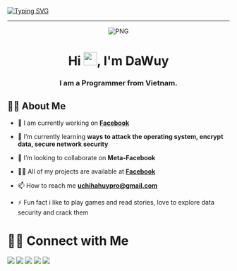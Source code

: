[![Typing SVG](https://readme-typing-svg.herokuapp.com?color=%23FF0000&size=40&center=true&vCenter=true&width=1000&height=55&lines=Welcome+to+my+Github!;Thank+you+for+visiting+and+follow+me+%F0%9F%93%B0;Remember+to+rate+me+a+star+%3C3)](https://git.io/typing-svg)
<p align="center">
<p>
    
****
<p align="center">
    <img align="center" alt="PNG" src="https://media.giphy.com/media/ZVik7pBtu9dNS/giphy.gif" />
    <h1 align="center">Hi <img src="https://media.giphy.com/media/RCdXguEakdQfQiKjAB/giphy.gif" width="30px">, I'm DaWuy</h1>
    <h3 align="center">I am a Programmer from Vietnam.</h3>



## 🙋‍♂️ About Me

- 🔭 I am currently working on **[Facebook](https://www.facebook.com/100006019750516)**

- 🌱 I’m currently learning **ways to attack the operating system, encrypt data, secure network security**

- 👯 I’m looking to collaborate on **Meta-Facebook**

- 👨‍💻 All of my projects are available at **[Facebook](https://www.facebook.com/100006019750516)**

- 📫 How to reach me **uchihahuypro@gmail.com**

- ⚡ Fun fact i like to play games and read stories, love to explore data security and crack them






# 🤝🏻 Connect with Me
<p align="left">

<a href = "https://www.facebook.com/100006019750516"><img src="https://img.icons8.com/clouds/60/000000/facebook-new.png"/></a>
<a href = "https://www.tiktok.com/@dwizdabest"><img src="https://img.icons8.com/clouds/60/000000/tiktok.png"/></a>
<a href = "https://www.instagram.com/dwizdabest/"><img src="https://img.icons8.com/clouds/60/000000/instagram-reel.png"/></a>
<a href = "https://www.youtube.com/channel/UCa1jaAmt0Dy8CiP7KRY7saw"><img src="https://img.icons8.com/clouds/60/000000/cute-youtube.png"/></a>
<a href = "https://github.com/DaWuyCute"><img src="https://img.icons8.com/clouds/60/000000/github.png"/></a>

</p>



